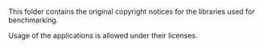 This folder contains the original copyright notices for the libraries used for benchmarking.

Usage of the applications is allowed under their licenses.